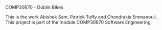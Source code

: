 COMP30670 - Dublin Bikes

This is the work Abishek Sam, Patrick Tuffy and Chondrakis Emmanouil.
This project is part of the module COMP30670 Software Engineering.
